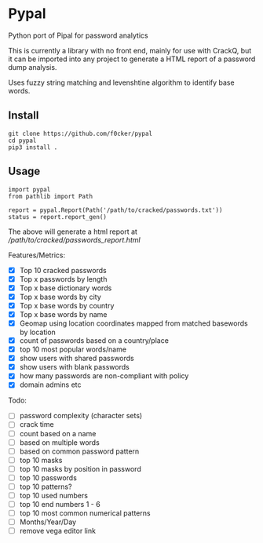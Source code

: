 Pypal
============

Python port of Pipal for password analytics

This is currently a library with no front end, mainly for use with CrackQ,
but it can be imported into any project to generate a HTML report of a 
password dump analysis.

Uses fuzzy string matching and levenshtine algorithm to identify base words.

**Install**
----------------
```
git clone https://github.com/f0cker/pypal
cd pypal
pip3 install .
```

**Usage**
----------------
```
import pypal
from pathlib import Path

report = pypal.Report(Path('/path/to/cracked/passwords.txt'))
status = report.report_gen()
```

The above will generate a html report at */path/to/cracked/passwords_report.html*


Features/Metrics:

- [x] Top 10 cracked passwords
- [x] Top x passwords by length
- [x] Top x base dictionary words
- [x] Top x base words by city
- [x] Top x base words by country
- [x] Top x base words by name
- [x] Geomap using location coordinates mapped from matched basewords by location
- [x] count of passwords based on a country/place
- [x] top 10 most popular words/name 
- [x] show users with shared passwords
- [x] show users with blank passwords
- [x] how many passwords are non-compliant with policy
- [x] domain admins etc

Todo:

- [ ] password complexity (character sets)
- [ ] crack time
- [ ] count based on a name
- [ ] based on multiple words
- [ ] based on common password pattern
- [ ] top 10 masks
- [ ] top 10 masks by position in password
- [ ] top 10 passwords
- [ ] top 10 patterns?
- [ ] top 10 used numbers
- [ ] top 10 end numbers 1 - 6
- [ ] top 10 most common numerical patterns
- [ ] Months/Year/Day
- [ ] remove vega editor link
